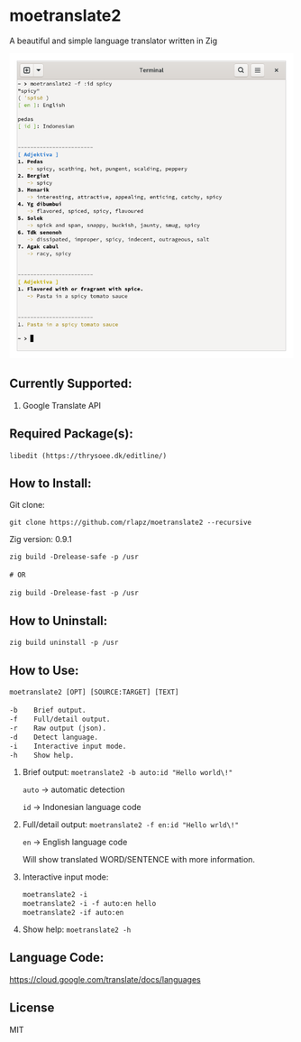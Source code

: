 # moetranslate2
A beautiful and simple language translator written in Zig


![](screenshots/ss1.png)

## Currently Supported:
1. Google Translate API

## Required Package(s):

```
libedit (https://thrysoee.dk/editline/)
```

## How to Install:

Git clone:

```
git clone https://github.com/rlapz/moetranslate2 --recursive
```

Zig version: 0.9.1

```
zig build -Drelease-safe -p /usr

# OR

zig build -Drelease-fast -p /usr
```

## How to Uninstall:

```
zig build uninstall -p /usr
```

## How to Use:

```
moetranslate2 [OPT] [SOURCE:TARGET] [TEXT]

-b    Brief output.
-f    Full/detail output.
-r    Raw output (json).
-d    Detect language.
-i    Interactive input mode.
-h    Show help.
```


1. Brief output:
	`moetranslate2 -b auto:id "Hello world\!"`

	`auto` -> automatic detection

	`id`   -> Indonesian language code
2. Full/detail output:
	`moetranslate2 -f en:id "Hello wrld\!"`

	`en`   -> English language code

	Will show translated WORD/SENTENCE with more information.
3. Interactive input mode:
	```
	moetranslate2 -i
	moetranslate2 -i -f auto:en hello
	moetranslate2 -if auto:en
	```
4. Show help:
	`moetranslate2 -h`

## Language Code:
https://cloud.google.com/translate/docs/languages

## License
MIT
